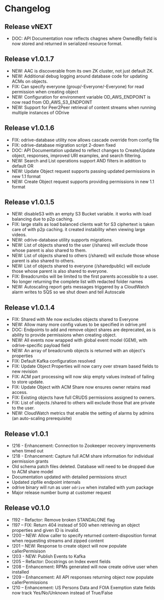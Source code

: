 Changelog
================

Release vNEXT
-------------
* DOC: API Documentation now reflects chagnes where OwnedBy field is now stored and returned in serialized resource format.

Release v1.0.1.7
----------------
* NEW: AAC is discoverable from its own ZK cluster, not just default ZK.
* NEW: Additional debug logging around database code for updating ACMs on objects.
* FIX: Can specify everyone (group/-Everyone/-Everyone) for read permission when creating object 
* NEW: Configuration for environment variable OD_AWS_ENDPOINT is now read from OD_AWS_S3_ENDPOINT
* NEW: Support for Peer2Peer retrieval of content streams when running multiple instances of ODrive

Release v1.0.1.6
----------------

* FIX: odrive-database utility now allows cascade override from config file
* FIX: odrive-database migration script 2-down fixed
* DOC: API Documentation updated to reflect changes to Create/Update object, responses, improved URI examples, and search filtering.
* NEW: Search and List operations support AND filters in addition to default OR
* NEW: Update Object request supports passing updated permissions in new 1.1 format
* NEW: Create Object request supports providing permissions in new 1.1 format

Release v1.0.1.5
----------------

* NEW: disableS3 with an empty S3 Bucket variable.  it works with load balancing due to p2p caching.
* FIX: large stalls as load balanced clients wait for S3 ciphertext is taken care of with p2p caching. it created instability when viewing large videos.
* NEW: odrive-database utility supports migrations.
* NEW: List of objects shared to the user (/shares) will exclude those whose parent is also shared to them.
* NEW: List of objects shared to others (/shared) will exclude those whose parent is also shared to others.
* NEW: List of objects shared to everyone (/sharedpublic) will exclude those whose parent is also shared to everyone.
* FIX: Breadcrumbs will be limited to the first parents accessible to a user. No
  longer returning the complete list with redacted folder names
* NEW: Autoscaling report gets messages triggered by a CloudWatch alarm writes to SQS so we shut down and tell Autoscale 

Release v1.0.1.4
----------------

* FIX: Shared with Me now excludes objects shared to Everyone
* NEW: Allow many more config values to be specified in odrive.yml
* DOC: Endpoints to add and remove object shares are deprecated, as is ability to provide permissions when creating object.
* NEW: All events now wrapped with global event model (GEM), with odrive-specific payload field
* NEW: An array of breadcrumb objects is returned with an object's properties
* FIX: Default Kafka configuration resolved
* FIX: Update Object Properties will now carry over stream based fields to new revision
* FIX: ACM part processing will now skip empty values instead of failing to store update.
* FIX: Update Object with ACM Share now ensures owner retains read access.
* FIX: Existing objects have full CRUDS permissions assigned to owners.
* FIX: List of objects /shared to others will exclude those that are private to the user. 
* NEW: CloudWatch metrics that enable the setting of alarms by admins (an auto-scaling prerequisite)

Release v1.0.1
--------------

* !216 - Enhancement: Connection to Zookeeper recovery improvements when timed out
* !218 - Enhancement: Capture full ACM share information for individual permission grants
* Old schema patch files deleted. Database will need to be dropped due to ACM share model
* Documentation updated with detailed permissions struct
* Updated zipfile endpoint internals
* odrive binary will run as user `odrive` when installed with yum package
* Major release number bump at customer request

Release v0.1.0
--------------

* !192 – Refactor: Remove broken STANDALONE flag
* !197 – FIX: Return 404 instead of 500 when retrieving an object properties and given ID is invalid.
* !200 – NEW: Allow caller to specify returned content-disposition format when requesting streams and zipped content
* !201 – NEW: Response to create object will now populate callerPermisison
* !203 - NEW: Publish Events to Kafka
* !205 – Refactor: Docstrings on Index event fields
* !208 – Enhancement: RPMs generated will now create odrive user when installed
* !209 – Enhancement: All API responses returning object now populate callerPermissions
* !210 – Enhancement: US Persons Data and FOIA Exemption state fields now track Yes/No/Unknown instead of True/False
